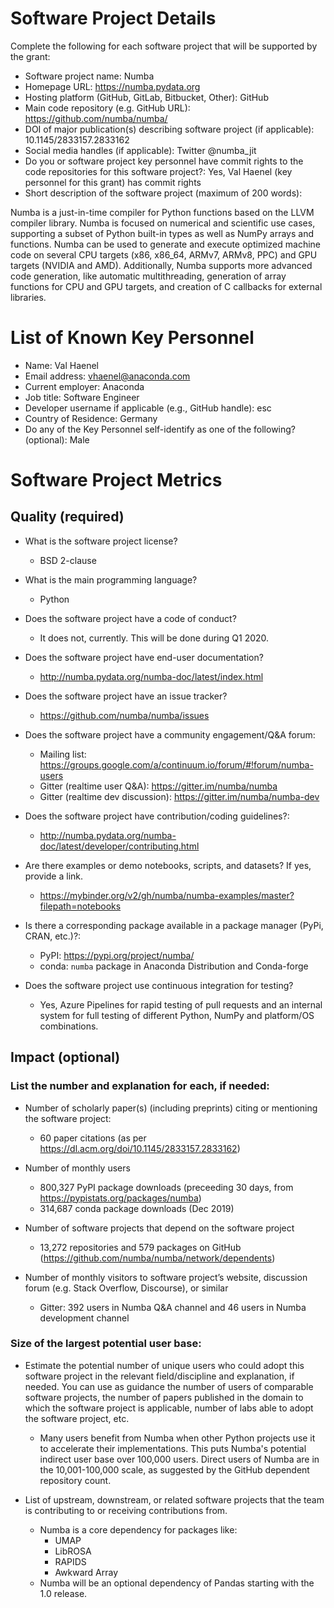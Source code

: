 # Software Project Details

Complete the following for each software project that will be supported by the
grant:

- Software project name: Numba
- Homepage URL: https://numba.pydata.org
- Hosting platform (GitHub, GitLab, Bitbucket, Other): GitHub
- Main code repository (e.g. GitHub URL): https://github.com/numba/numba/
- DOI of major publication(s) describing software project (if applicable): 10.1145/2833157.2833162
- Social media handles (if applicable): Twitter @numba_jit
- Do you or software project key personnel have commit rights to the code repositories for this software project?: Yes, Val Haenel (key personnel for this grant) has commit rights
- Short description of the software project (maximum of 200 words):

Numba is a just-in-time compiler for Python functions based on the LLVM
compiler library. Numba is focused on numerical and scientific use cases,
supporting a subset of Python built-in types as well as NumPy arrays and
functions.  Numba can be used to generate and execute optimized machine code
on several CPU targets (x86, x86_64, ARMv7, ARMv8, PPC) and GPU targets
(NVIDIA and AMD).  Additionally, Numba supports more advanced code generation,
like automatic multithreading, generation of array functions for CPU and GPU
targets, and creation of C callbacks for external libraries.


# List of Known Key Personnel

- Name: Val Haenel
- Email address: vhaenel@anaconda.com
- Current employer: Anaconda
- Job title: Software Engineer
- Developer username if applicable (e.g., GitHub handle): esc
- Country of Residence: Germany
- Do any of the Key Personnel self-identify as one of the following? (optional): Male

# Software Project Metrics

## Quality (required)

- What is the software project license?
    - BSD 2-clause

- What is the main programming language?
    - Python

- Does the software project have a code of conduct?
    - It does not, currently.  This will be done during Q1 2020.

- Does the software project have end-user documentation?
    - http://numba.pydata.org/numba-doc/latest/index.html

- Does the software project have an issue tracker?
    - https://github.com/numba/numba/issues

- Does the software project have a community engagement/Q&A forum:
    - Mailing list: https://groups.google.com/a/continuum.io/forum/#!forum/numba-users
    - Gitter (realtime user Q&A): https://gitter.im/numba/numba
    - Gitter (realtime dev discussion): https://gitter.im/numba/numba-dev

- Does the software project have contribution/coding guidelines?:
    - http://numba.pydata.org/numba-doc/latest/developer/contributing.html

- Are there examples or demo notebooks, scripts, and datasets? If yes, provide a link.
    - https://mybinder.org/v2/gh/numba/numba-examples/master?filepath=notebooks

- Is there a corresponding package available in a package manager (PyPi, CRAN, etc.)?:
    - PyPI: https://pypi.org/project/numba/
    - conda: `numba` package in Anaconda Distribution and Conda-forge

- Does the software project use continuous integration for testing?
    - Yes, Azure Pipelines for rapid testing of pull requests and an internal
      system for full testing of different Python, NumPy and platform/OS
      combinations.

## Impact (optional)

### List the number and explanation for each, if needed:

- Number of scholarly paper(s) (including preprints) citing or mentioning the software project:
    - 60 paper citations (as per https://dl.acm.org/doi/10.1145/2833157.2833162)

- Number of monthly users
    - 800,327 PyPI package downloads (preceeding 30 days, from https://pypistats.org/packages/numba)
    - 314,687 conda package downloads (Dec 2019)

- Number of software projects that depend on the software project
    - 13,272 repositories and 579 packages on GitHub (https://github.com/numba/numba/network/dependents)

- Number of monthly visitors to software project’s website, discussion forum (e.g. Stack Overflow, Discourse), or similar
    - Gitter: 392 users in Numba Q&A channel and 46 users in Numba development channel

### Size of the largest potential user base:

- Estimate the potential number of unique users who could adopt this software project in the relevant field/discipline and explanation, if needed. You can use as guidance the number of users of comparable software projects, the number of papers published in the domain to which the software project is applicable, number of labs able to adopt the software project, etc.

    - Many users benefit from Numba when other Python projects use it to accelerate their implementations.  This puts Numba's potential indirect user base over 100,000 users.  Direct users of Numba are in the 10,001-100,000 scale, as suggested by the GitHub dependent repository count.

- List of upstream, downstream, or related software projects that the team is contributing to or receiving contributions from.
    - Numba is a core dependency for packages like:
        - UMAP
        - LibROSA
        - RAPIDS
        - Awkward Array
    - Numba will be an optional dependency of Pandas starting with the 1.0 release.